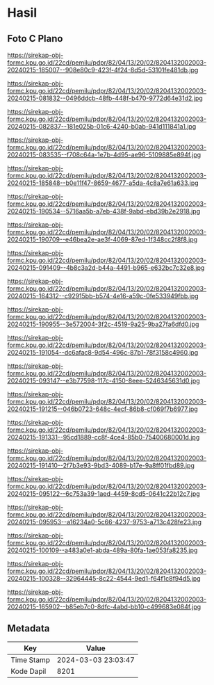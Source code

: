 # Hasil

## Foto C Plano

https://sirekap-obj-formc.kpu.go.id/22cd/pemilu/pdpr/82/04/13/20/02/8204132002003-20240215-185007--908e80c9-423f-4f24-8d5d-53101fe481db.jpg

https://sirekap-obj-formc.kpu.go.id/22cd/pemilu/pdpr/82/04/13/20/02/8204132002003-20240215-081832--0496ddcb-48fb-448f-b470-9772d64e31d2.jpg

https://sirekap-obj-formc.kpu.go.id/22cd/pemilu/pdpr/82/04/13/20/02/8204132002003-20240215-082837--181e025b-01c6-4240-b0ab-941d111841a1.jpg

https://sirekap-obj-formc.kpu.go.id/22cd/pemilu/pdpr/82/04/13/20/02/8204132002003-20240215-083535--f708c64a-1e7b-4d95-ae96-5109885e894f.jpg

https://sirekap-obj-formc.kpu.go.id/22cd/pemilu/pdpr/82/04/13/20/02/8204132002003-20240215-185848--b0e11f47-8659-4677-a5da-4c8a7e61a633.jpg

https://sirekap-obj-formc.kpu.go.id/22cd/pemilu/pdpr/82/04/13/20/02/8204132002003-20240215-190534--5716aa5b-a7eb-438f-9abd-ebd39b2e2918.jpg

https://sirekap-obj-formc.kpu.go.id/22cd/pemilu/pdpr/82/04/13/20/02/8204132002003-20240215-190709--e46bea2e-ae3f-4069-87ed-1f348cc2f8f8.jpg

https://sirekap-obj-formc.kpu.go.id/22cd/pemilu/pdpr/82/04/13/20/02/8204132002003-20240215-091409--4b8c3a2d-b44a-4491-b965-e632bc7c32e8.jpg

https://sirekap-obj-formc.kpu.go.id/22cd/pemilu/pdpr/82/04/13/20/02/8204132002003-20240215-164312--c92915bb-b574-4e16-a59c-0fe533949fbb.jpg

https://sirekap-obj-formc.kpu.go.id/22cd/pemilu/pdpr/82/04/13/20/02/8204132002003-20240215-190955--3e572004-3f2c-4519-9a25-9ba27fa6dfd0.jpg

https://sirekap-obj-formc.kpu.go.id/22cd/pemilu/pdpr/82/04/13/20/02/8204132002003-20240215-191054--dc6afac8-9d54-496c-87b1-78f3158c4960.jpg

https://sirekap-obj-formc.kpu.go.id/22cd/pemilu/pdpr/82/04/13/20/02/8204132002003-20240215-093147--e3b77598-117c-4150-8eee-5246345631d0.jpg

https://sirekap-obj-formc.kpu.go.id/22cd/pemilu/pdpr/82/04/13/20/02/8204132002003-20240215-191215--046b0723-648c-4ecf-86b8-cf069f7b6977.jpg

https://sirekap-obj-formc.kpu.go.id/22cd/pemilu/pdpr/82/04/13/20/02/8204132002003-20240215-191331--95cd1889-cc8f-4ce4-85b0-75400680001d.jpg

https://sirekap-obj-formc.kpu.go.id/22cd/pemilu/pdpr/82/04/13/20/02/8204132002003-20240215-191410--2f7b3e93-9bd3-4089-b17e-9a8ff01fbd89.jpg

https://sirekap-obj-formc.kpu.go.id/22cd/pemilu/pdpr/82/04/13/20/02/8204132002003-20240215-095122--6c753a39-1aed-4459-8cd5-0641c22b12c7.jpg

https://sirekap-obj-formc.kpu.go.id/22cd/pemilu/pdpr/82/04/13/20/02/8204132002003-20240215-095953--a16234a0-5c66-4237-9753-a713c428fe23.jpg

https://sirekap-obj-formc.kpu.go.id/22cd/pemilu/pdpr/82/04/13/20/02/8204132002003-20240215-100109--a483a0e1-abda-489a-80fa-1ae053fa8235.jpg

https://sirekap-obj-formc.kpu.go.id/22cd/pemilu/pdpr/82/04/13/20/02/8204132002003-20240215-100328--32964445-8c22-4544-9ed1-f64f1c8f94d5.jpg

https://sirekap-obj-formc.kpu.go.id/22cd/pemilu/pdpr/82/04/13/20/02/8204132002003-20240215-165902--b85eb7c0-8dfc-4abd-bb10-c499683e084f.jpg


## Metadata

| Key        | Value               |
| ---------- | ------------------- |
| Time Stamp | 2024-03-03 23:03:47 |
| Kode Dapil | 8201                |




